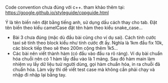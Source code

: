Code convention chưa đúng với c++. tham khảo thêm tại: https://google.github.io/styleguide/cppguide.html

Ý là tên biến nên đặt bằng tiếng anh, sử dụng dấu cách thay cho tab. Đặt tên biến theo kiểu camelCase đặt tên hàm theo kiểu snake_case...

- Bài 3 chưa đúng (mặc dù đầu bài cũng cho ví dụ sai). Cách tính cước taxi sẽ tính theo block kiểu như tính cước đt ấy. Nghĩa là 1km đầu fix 10k, các block tiếp theo sẽ theo 200m cộng thêm 1k5...
- Các bài nên viết thành hàm (có đầu vào đầu ra rõ ráng). Ví dụ bài chuẩn hóa chuỗi nên có 1 hàm lấy đầu vào là 1 mảng. Sau đó hàm main làm nhiệm vụ lấy dữ liệu tuừ người dùng, gọi hàm chuẩn hóa, in ra chuỗi đã chuẩn hóa. Làm vậy thì dễ viết test case mà không cần phải chạy và nhập đi nhập lại bằng tay.
